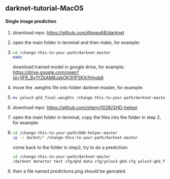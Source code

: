 ## darknet-tutorial-MacOS

#### Single image prediction

1. download repo: https://github.com/AlexeyAB/darknet

2. open the main folder in terminal and then make, for example:

3. ```bash
   cd /change-this-to-your-path/darknet-master
   make
   ```

   download trained model in google drive, for example: https://drive.google.com/open?id=1IFR_Bv1YZkAM8JskOK3I1P3KXi1Hnob8

4. move the .weights file into folder darknet-master, for example:

5. ```bash
   mv yolov3-ghd_final.weights /change-this-to-your-path/darknet-master/
   ```

6. download repo: https://github.com/shenyi1028/GHD-helper

7. open the main folder in terminal, copy the files into the folder in step 2, for example:

8. ```bash
   cd /change-this-to-your-path/GHD-helper-master
   cp -r darknt/* /change-this-to-your-path/darknet-master
   ```

   come back to the folder in step2, try to do a prediction:

   ```bash
   cd /change-this-to-your-path/darknet-master
   /darknet detector test cfg/ghd.data cfg/yolov3-ghd.cfg yolov3-ghd_final.weights data/test.jpg
   ```

9. then a file named predictions.png should be genrated.

